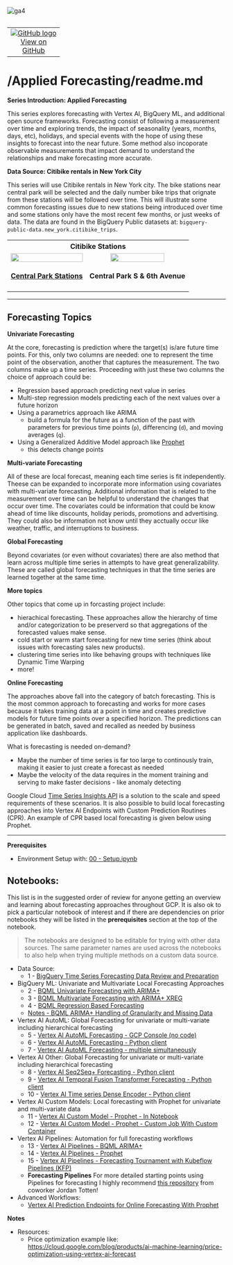 ![ga4](https://www.google-analytics.com/collect?v=2&tid=G-6VDTYWLKX6&cid=1&en=page_view&sid=1&dl=statmike%2Fvertex-ai-mlops%2FApplied+Forecasting&dt=readme.md)
<!--- header table --->
<table align="left">     
  <td style="text-align: center">
    <a href="https://github.com/statmike/vertex-ai-mlops/blob/main/Applied%20Forecasting/readme.md">
      <img src="https://cloud.google.com/ml-engine/images/github-logo-32px.png" alt="GitHub logo">
      <br>View on<br>GitHub
    </a>
  </td>
</table><br/><br/><br/><br/>

---
# /Applied Forecasting/readme.md

**Series Introduction: Applied Forecasting**

This series explores forecasting with Vertex AI, BigQuery ML, and additional open source frameworks.  Forecasting consist of following a measurement over time and exploring trends, the impact of seasonality (years, months, days, etc), holidays, and special events with the hope of using these insights to forecast into the near future.  Some method also incoporate observable measurements that impact demand to understand the relationships and make forecasting more accurate.

**Data Source: Citibike rentals in New York City**

This series will use Citibike rentals in New York city.  The bike stations near central park will be selected and the daily number bike trips that orignate from these stations will be followed over time.  This will illustrate some common forecasting issues due to new stations being introduced over time and some stations only have the most recent few months, or just weeks of data.  The data are found in the BigQuery Public datasets at: `bigquery-public-data.new_york.citibike_trips`.

<table style='text-align:center;vertical-align:middle' width="75%" cellpadding="1" cellspacing="0">
    <tr>
        <th colspan='2'>Citibike Stations</th>
    </tr>
    <tr>
        <td>
            <a href="https://www.google.com/maps/search/central+park+citibike+stations/@40.7794305,-73.9733652,14z" target="_blank">
                <img src="../architectures/notebooks/applied/forecasting/citibike_central_park.png" width="100%">
                <h4 align="center">Central Park Stations</h4>
            </a>
        </td>
        <td>
            <img src="../architectures/notebooks/applied/forecasting/citibike_central_park_s_6_ave.jpg" width="75%">
            <h4 align="center">Central Park S & 6th Avenue</h4>
        </td>
    </tr>
</table>

---
## Forecasting Topics

**Univariate Forecasting**

At the core, forecasting is prediction where the target(s) is/are future time points.  For this, only two columns are needed: one to represent the time point of the observation, another that captures the measurement.  The two columns make up a time series.  Proceeding with just these two columns the choice of approach could be:
- Regression based approach predicting next value in series
- Multi-step regression models predicting each of the next values over a future horizon
- Using a parametrics approach like ARIMA
    - build a formula for the future as a function of the past with parameters for previous time points (`p`), differencing (`d`), and moving averages (`q`).
- Using a Generalized Additive Model approach like [Prophet](https://github.com/facebook/prophet)
    - this detects change points

**Multi-variate Forecasting**

All of these are local forecast, meaning each time series is fit independently.  Theese can be expanded to incorporate more information using covariates with multi-variate forecasting.  Additional information that is related to the measurement over time can be helpful to understand the changes that occur over time.  The covariates could be information that could be know ahead of time like discounts, holiday periods, promotions and advertising.  They could also be information not know until they acctually occur like weather, traffic, and interruptions to business.  

**Global Forecasting**

Beyond covariates (or even without covariates) there are also method that learn across multiple time series in attempts to have great generalizability.  These are called global forecasting techniques in that the time series are learned together at the same time.

**More topics**

Other topics that come up in forcasting project include:
- hierachical forecasting.  These approaches allow the hierarchy of time and/or categorization to be preserverd so that aggregations of the forecasted values make sense.
- cold start or warm start forecasting for new time series (think about issues with forecasting sales new products).
- clustering time series into like behaving groups with techniques like Dynamic Time Warping
- more!

**Online Forecasting**

The approaches above fall into the category of batch forecasting.  This is the most common approach to forecasting and works for more cases because it takes training data at a point in time and creates predictive models for future time points over a specified horizon.  The predictions can be generated in batch, saved and recalled as needed by business application like dashboards. 

What is forecasting is needed on-demand?
- Maybe the number of time series is far too large to continously train, making it easier to just create a forecast as needed
- Maybe the velocity of the data requires in the moment training and serving to make faster decisions - like anomaly detecting

Google Cloud [Time Series Insights API](https://cloud.google.com/timeseries-insights) is a solution to the scale and speed requirements of these scenarios.  It is also possible to build local forecasting approaches into Vertex AI Endpoints with Custom Prediction Routines (CPR).  An example of CPR based local forecasting is given below using Prophet. 

---
**Prerequisites**

- Environment Setup with: [00 - Setup.ipynb](../00%20-%20Setup/00%20-%20Environment%20Setup.ipynb)

## Notebooks:
This list is in the suggested order of review for anyone getting an overview and learning about forecasting approaches throughout GCP.  It is also ok to pick a particular notebook of interest and if there are dependencies on prior notebooks they will be listed in the **prerequisites** section at the top of the notebook.  

>The notebooks are designed to be editable for trying with other data sources.  The same parameter names are used across the notebooks to also help when trying multiple methods on a custom data source.

- Data Source:
    - 1 - [BigQuery Time Series Forecasting Data Review and Preparation](./BigQuery%20Time%20Series%20Forecasting%20Data%20Review%20and%20Preparation.ipynb)
- BigQuery ML: Univariate and Multivariate Local Forecasting Approaches
    - 2 - [BQML Univariate Forecasting with ARIMA+](./BQML%20Univariate%20Forecasting%20with%20ARIMA+.ipynb)
    - 3 - [BQML Multivariate Forecasting with ARIMA+ XREG](./BQML%20Multivariate%20Forecasting%20with%20ARIMA+%20XREG.ipynb)
    - 4 - [BQML Regression Based Forecasting](./BQML%20Regression%20Based%20Forecasting.ipynb)
    - [Notes - BQML ARIMA+ Handling of Granularity and Missing Data](./Notes%20-%20BQML%20ARIMA%2B%20Handling%20of%20Granularity%20and%20Missing%20Data.ipynb)
- Vertex AI AutoML: Global Forecasting for univariate or multi-variate including hierarchical forecasting
    - 5 - [Vertex AI AutoML Forecasting - GCP Console (no code)](./Vertex%20AI%20AutoML%20Forecasting%20-%20GCP%20Console%20(no%20code).ipynb)
    - 6 - [Vertex AI AutoML Forecasting - Python client](./Vertex%20AI%20AutoML%20Forecasting%20-%20Python%20client.ipynb)
    - 7 - [Vertex AI AutoML Forecasting - multiple simultaneously](./Vertex%20AI%20AutoML%20Forecasting%20-%20multiple%20simultaneously.ipynb)
- Vertex AI Other: Global Forecasting for univariate or multi-variate including hierarchical forecasting
    - 8 - [Vertex AI Seq2Seq+ Forecasting - Python client](./Vertex%20AI%20Seq2Seq+%20Forecasting%20-%20Python%20client.ipynb)
    - 9 - [Vertex AI Temporal Fusion Transformer Forecasting - Python client](./Vertex%20AI%20Temporal%20Fusion%20Transformer%20Forecasting%20-%20Python%20client.ipynb)
    - 10 - [Vertex AI Time series Dense Encoder - Python client](./Vertex%20AI%20Time%20series%20Dense%20Encoder%20-%20Python%20client.ipynb)
- Vertex AI Custom Models: Local forecasting with Prophet for univariate and multi-variate data
    - 11 - [Vertex AI Custom Model - Prophet - In Notebook](./Vertex%20AI%20Custom%20Model%20-%20Prophet%20-%20In%20Notebook.ipynb)
    - 12 - [Vertex AI Custom Model - Prophet - Custom Job With Custom Container](./Vertex%20AI%20Custom%20Model%20-%20Prophet%20-%20Custom%20Job%20With%20Custom%20Container.ipynb)
- Vertex AI Pipelines: Automation for full forecasting workflows
    - 13 - [Vertex AI Pipelines - BQML ARIMA+](./Vertex%20AI%20Pipelines%20-%20BQML%20ARIMA+.ipynb)
    - 14 - [Vertex AI Pipelines - Prophet](./Vertex%20AI%20Pipelines%20-%20Prophet.ipynb)
    - 15 - [Vertex AI Pipelines - Forecasting Tournament with Kubeflow Pipelines (KFP)](./Vertex%20AI%20Pipelines%20-%20Forecasting%20Tournament%20with%20Kubeflow%20Pipelines%20(KFP).ipynb)
    - **Forecasting Pipelines** For more detailed starting points using Pipelines for forecasting I highly recommend [this repository](https://github.com/tottenjordan/vertex-forecas-repo) from coworker Jordan Totten!
- Advanced Workflows:
    - [Vertex AI Prediction Endpoints for Online Forecasting With Prophet](./Vertex%20AI%20Prediction%20Endpoints%20for%20Online%20Forecasting%20With%20Prophet.ipynb)


**Notes**

- Resources:
    - Price optimization example like: https://cloud.google.com/blog/products/ai-machine-learning/price-optimization-using-vertex-ai-forecast












